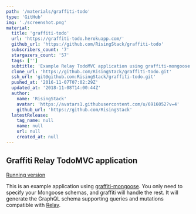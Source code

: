 ```yaml
---
path: '/materials/graffiti-todo'
type: 'GitHub'
img: './screenshot.png'
material:
  title: 'graffiti-todo'
  url: 'https://graffiti-todo.herokuapp.com/'
  github_url: 'https://github.com/RisingStack/graffiti-todo'
  subscribers_count: '7'
  stargazers_count: '57'
  tags: ['']
  subtitle: 'Example Relay TodoMVC application using graffiti-mongoose'
  clone_url: 'https://github.com/RisingStack/graffiti-todo.git'
  ssh_url: 'git@github.com:RisingStack/graffiti-todo.git'
  pushed_at: '2016-11-07T07:02:29Z'
  updated_at: '2018-11-08T14:00:44Z'
  author:
    name: 'RisingStack'
    avatar: 'https://avatars1.githubusercontent.com/u/6916052?v=4'
    github_url: 'https://github.com/RisingStack'
  latestRelease:
    tag_name: null
    name: null
    url: null
    created_at: null
---
```

Graffiti Relay TodoMVC application
---

[Running version](https://graffiti-todo.herokuapp.com/)

This is an example application using [graffiti-mongoose](https://github.com/RisingStack/graffiti-mongoose).
You only need to specify your Mongoose schemas, and graffiti will handle the rest.
It will generate the GraphQL schema supporting queries and mutations compatible with [Relay](https://github.com/facebook/relay).
